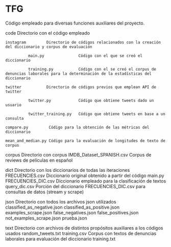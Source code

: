 # TFG
Código empleado para diversas funciones auxiliares del proyecto.


code                Directorio con el código empleado

    instagram         Directorio de códigos relacionados con la creación del diccionario y corpus de evaluación
    
              main.py               Código con el que se creó el diccionario
              
              training.py           Código con el se creó el corpus de denuncias laborales para la determinación de la estadísticas del diccionario
              
    twitter           Directorio de códigos previos que emplean API de twitter
    
              twitter.py            Código que obtiene tweets dado un usuario
              
              twitter_training.py   Código que obtiene tweets en base a un consulta
              
    compare.py         Código para la obtención de las métricas del diccionario
    
    mean_and_median.py Código para la evaluación de longitudes de texto de corpus


corpus               Directorio con corpus 
    IMDB_Dataset_SPANISH.csv        Corpus de reviews de películas en español

dict                 Directorio con los diccionarios de todas las iteraciones
    FRECUENCIES.csv                 Diccionario original obtenido a partir del código main.py
    FRECUENCIES_DIC.csv             Diccionario empleado para la clasificación de textos
    query_dic.csv                   Porción del diccionario FRECUENCIES_DIC.csv para consultas de datos (stream y scrape)

json                 Directorio con todos los archivos json utilizados
    classified_as_negative.json
    classified_as_positive.json
    examples_scrape.json
    false_negatives.json
    false_positives.json
    not_examples_scrape.json
    prueba.json

text                 Directorio con archivos de distintos propósitos auxiliares a los códigos usados
    random_tweets.txt
    training.csv                    Corpus con textos de denuncias laborales para evaluación del diccionario
    training.txt


